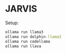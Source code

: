 # JARVIS

Setup:

```cmd
ollama run llama3
ollama run dolphin-llama3
ollama run codellama
ollama run llava
